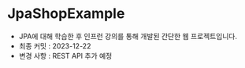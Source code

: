 # JpaShopExample
- JPA에 대해 학습한 후 인프런 강의를 통해 개발된 간단한 웹 프로젝트입니다.
- 최종 커밋 : 2023-12-22
- 변경 사항 : REST API 추가 예정
